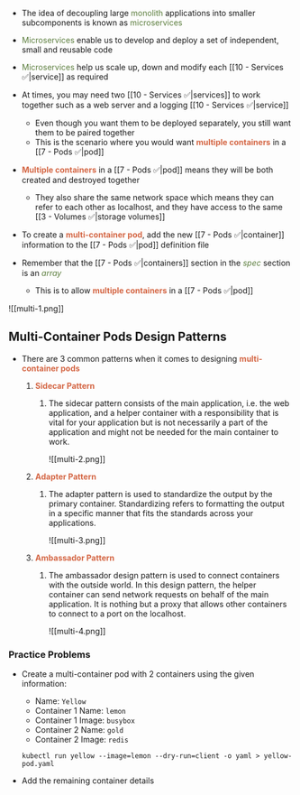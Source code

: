 - The idea of decoupling large <span style="color:#5c7e3e">monolith</span> applications into smaller subcomponents is known as <span style="color:#5c7e3e">microservices</span>

- <span style="color:#5c7e3e">Microservices</span> enable us to develop and deploy a set of independent, small and reusable code

- <span style="color:#5c7e3e">Microservices</span> help us scale up, down and modify each [[10 - Services ✅|service]] as required

- At times, you may need two [[10 - Services ✅|services]] to work together such as a web server and a logging [[10 - Services ✅|service]]
	- Even though you want them to be deployed separately, you still want them to be paired together
	- This is the scenario where you would want <b><span style="color:#d46644">multiple containers</span></b> in a [[7 - Pods ✅|pod]]

- <b><span style="color:#d46644">Multiple containers</span></b> in a [[7 - Pods ✅|pod]] means they will be both created and destroyed together
	- They also share the same network space which means they can refer to each other as localhost, and they have access to the same [[3 - Volumes ✅|storage volumes]]

- To create a <b><span style="color:#d46644">multi-container pod</span></b>, add the new [[7 - Pods ✅|container]] information to the [[7 - Pods ✅|pod]] definition file

- Remember that the [[7 - Pods ✅|containers]] section in the <i><span style="color:#5c7e3e">spec</span></i> section is an <i><span style="color:#5c7e3e">array</span></i>
	- This is to allow <b><span style="color:#d46644">multiple containers</span></b> in a [[7 - Pods ✅|pod]]

![[multi-1.png]]

## Multi-Container Pods Design Patterns

- There are 3 common patterns when it comes to designing <b><span style="color:#d46644">multi-container pods</span></b>
	1. <b><span style="color:#d46644">Sidecar Pattern</span></b>
		1. The sidecar pattern consists of the main application, i.e. the web application, and a helper container with a responsibility that is vital for your application but is not necessarily a part of the application and might not be needed for the main container to work.

			![[multi-2.png]]

	1. <b><span style="color:#d46644">Adapter Pattern</span></b>
		1. The adapter pattern is used to standardize the output by the primary container. Standardizing refers to formatting the output in a specific manner that fits the standards across your applications.

			![[multi-3.png]]

	1. <b><span style="color:#d46644">Ambassador Pattern</span></b>
		1. The ambassador design pattern is used to connect containers with the outside world. In this design pattern, the helper container can send network requests on behalf of the main application. It is nothing but a proxy that allows other containers to connect to a port on the localhost.

			![[multi-4.png]]

### Practice Problems

- Create a multi-container pod with 2 containers using the given information:
	- Name: `Yellow`
	- Container 1 Name: `lemon`
	- Container 1 Image: `busybox`
	- Container 2 Name: `gold`
	- Container 2 Image: `redis`

	`kubectl run yellow --image=lemon --dry-run=client -o yaml > yellow-pod.yaml`

- Add the remaining container details